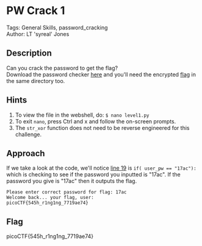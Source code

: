 # PW Crack 1
Tags: General Skills, password_cracking  
Author: LT 'syreal' Jones
## Description
Can you crack the password to get the flag?  
Download the password checker [here](./level1.py) and you'll need the encrypted [flag](./level1.flag.txt.enc) in the same directory too.
## Hints
1. To view the file in the webshell, do: `$ nano level1.py`
1. To exit `nano`, press Ctrl and x and follow the on-screen prompts.
1. The `str_xor` function does not need to be reverse engineered for this challenge.
## Approach
If we take a look at the code, we'll notice [line 19](https://github.com/vivian-dai/PicoMini-2022/blob/main/PW%20Crack%201/level1.py#L19) is `if( user_pw == "17ac"):` which is checking to see if the password you inputted is "17ac". If the password you give is "17ac" then it outputs the flag.
```
Please enter correct password for flag: 17ac
Welcome back... your flag, user:
picoCTF{545h_r1ng1ng_7719ae74}
```
## Flag
picoCTF{545h_r1ng1ng_7719ae74}